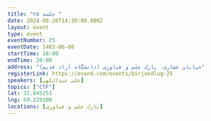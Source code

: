 ```yaml
---
title: "جلسه ۲۵ "
date: 2024-08-26T14:30:00.000Z
layout: event
type: event
eventNumber: 25
eventDate: 1403-06-08
startTime: 18:00
endTime: 20:00
address: "خیابان غفاری، پارک علم و فناوری (دانشگاه آزاد قدیم)"
registerLink: https://evand.com/events/birjandlug-25
speakers: [علی عبداللهی]
topics: ["CTF"]
lat: 32.845253
lng: 59.229300
locations: [پارک علم و فناوری]
---
```

